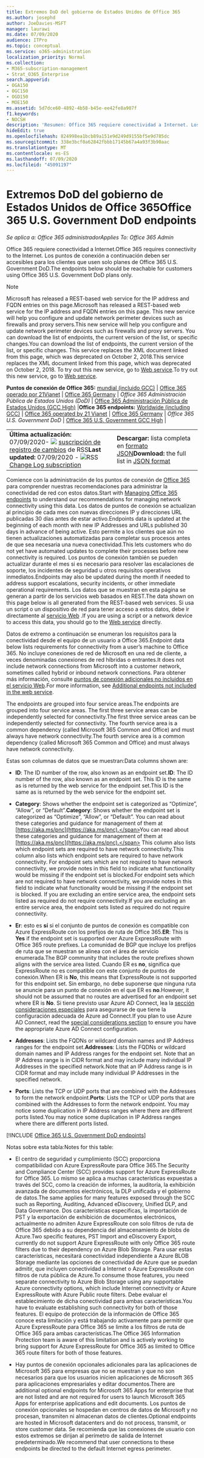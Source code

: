 ```yaml
---
title: Extremos DoD del gobierno de Estados Unidos de Office 365
ms.author: josephd
author: JoeDavies-MSFT
manager: laurawi
ms.date: 07/09/2020
audience: ITPro
ms.topic: conceptual
ms.service: o365-administration
localization_priority: Normal
ms.collection:
- M365-subscription-management
- Strat_O365_Enterprise
search.appverid:
- OGA150
- OGC150
- OGD150
- MOE150
ms.assetid: 5d7dce60-4892-4b58-b45e-ee42fe8a907f
f1.keywords:
- NOCSH
description: 'Resumen: Office 365 requiere conectividad a Internet. Los puntos de conexión a continuación deben ser accesibles para los clientes que usen solo planes de Office 365 U.S. Government DoD.'
hideEdit: true
ms.openlocfilehash: 824998ea1bcb89a151e9d249d9155bf5e9d785dc
ms.sourcegitcommit: 338e3bcf0a62842fbbb17145b67a4a93f3b90aac
ms.translationtype: MT
ms.contentlocale: es-ES
ms.lasthandoff: 07/09/2020
ms.locfileid: "45091197"
---
```

# <a name="office-365-us-government-dod-endpoints"></a><span data-ttu-id="9ef68-104">Extremos DoD del gobierno de Estados Unidos de Office 365</span><span class="sxs-lookup"><span data-stu-id="9ef68-104">Office 365 U.S. Government DoD endpoints</span></span>

<span data-ttu-id="9ef68-105">*Se aplica a: Office 365 administrador*</span><span class="sxs-lookup"><span data-stu-id="9ef68-105">*Applies To: Office 365 Admin*</span></span>

 <span data-ttu-id="9ef68-106">Office 365 requiere conectividad a Internet.</span><span class="sxs-lookup"><span data-stu-id="9ef68-106">Office 365 requires connectivity to the Internet.</span></span> <span data-ttu-id="9ef68-107">Los puntos de conexión a continuación deben ser accesibles para los clientes que usen solo planes de Office 365 U.S. Government DoD.</span><span class="sxs-lookup"><span data-stu-id="9ef68-107">The endpoints below should be reachable for customers using Office 365 U.S. Government DoD plans only.</span></span>
  
> [!NOTE]
> <span data-ttu-id="9ef68-108">Microsoft has released a REST-based web service for the IP address and FQDN entries on this page.</span><span class="sxs-lookup"><span data-stu-id="9ef68-108">Microsoft has released a REST-based web service for the IP address and FQDN entries on this page.</span></span> <span data-ttu-id="9ef68-109">This new service will help you configure and update network perimeter devices such as firewalls and proxy servers.</span><span class="sxs-lookup"><span data-stu-id="9ef68-109">This new service will help you configure and update network perimeter devices such as firewalls and proxy servers.</span></span> <span data-ttu-id="9ef68-110">You can download the list of endpoints, the current version of the list, or specific changes.</span><span class="sxs-lookup"><span data-stu-id="9ef68-110">You can download the list of endpoints, the current version of the list, or specific changes.</span></span> <span data-ttu-id="9ef68-111">This service replaces the XML document linked from this page, which was deprecated on October 2, 2018.</span><span class="sxs-lookup"><span data-stu-id="9ef68-111">This service replaces the XML document linked from this page, which was deprecated on October 2, 2018.</span></span> <span data-ttu-id="9ef68-112">To try out this new service, go to [Web service](office-365-ip-web-service.md).</span><span class="sxs-lookup"><span data-stu-id="9ef68-112">To try out this new service, go to [Web service](office-365-ip-web-service.md).</span></span>
  
 <span data-ttu-id="9ef68-113">**Puntos de conexión de Office 365:** [mundial (incluido GCC)](urls-and-ip-address-ranges.md) | [Office 365 operado por 21Vianet](urls-and-ip-address-ranges-21vianet.md)  | [Office 365 Germany](office-365-germany-endpoints.md)  |  *Office 365 Administración Pública de Estados Unidos (DoD)* | [Office 365 Administración Pública de Estados Unidos (GCC High)](office-365-u-s-government-gcc-high-endpoints.md) |</span><span class="sxs-lookup"><span data-stu-id="9ef68-113">**Office 365 endpoints:** [Worldwide (including GCC)](urls-and-ip-address-ranges.md) | [Office 365 operated by 21 Vianet](urls-and-ip-address-ranges-21vianet.md)  | [Office 365 Germany](office-365-germany-endpoints.md) | *Office 365 U.S. Government DoD* | [Office 365 U.S. Government GCC High](office-365-u-s-government-gcc-high-endpoints.md) |</span></span>
  
|||
|:-----|:-----|
|<span data-ttu-id="9ef68-114">**Última actualización:** 07/09/2020- ![ ](media/5dc6bb29-25db-4f44-9580-77c735492c4b.png) [suscripción de registro de cambios](https://endpoints.office.com/version/USGOVDoD?allversions=true&format=rss&clientrequestid=b10c5ed1-bad1-445f-b386-b919946339a7) de RSS</span><span class="sxs-lookup"><span data-stu-id="9ef68-114">**Last updated:** 07/09/2020 - ![RSS](media/5dc6bb29-25db-4f44-9580-77c735492c4b.png) [Change Log subscription](https://endpoints.office.com/version/USGOVDoD?allversions=true&format=rss&clientrequestid=b10c5ed1-bad1-445f-b386-b919946339a7)</span></span> <br/> |<span data-ttu-id="9ef68-115">**Descargar:** lista completa en [formato JSON](https://endpoints.office.com/endpoints/USGOVDoD?clientrequestid=b10c5ed1-bad1-445f-b386-b919946339a7)</span><span class="sxs-lookup"><span data-stu-id="9ef68-115">**Download:** the full list in [JSON format](https://endpoints.office.com/endpoints/USGOVDoD?clientrequestid=b10c5ed1-bad1-445f-b386-b919946339a7)</span></span> <br/> |

 <span data-ttu-id="9ef68-116">Comience con la administración de los puntos de conexión de [Office 365](managing-office-365-endpoints.md) para comprender nuestras recomendaciones para administrar la conectividad de red con estos datos.</span><span class="sxs-lookup"><span data-stu-id="9ef68-116">Start with [Managing Office 365 endpoints](managing-office-365-endpoints.md) to understand our recommendations for managing network connectivity using this data.</span></span> <span data-ttu-id="9ef68-117">Los datos de puntos de conexión se actualizan al principio de cada mes con nuevas direcciones IP y direcciones URL publicadas 30 días antes de estar activo.</span><span class="sxs-lookup"><span data-stu-id="9ef68-117">Endpoints data is updated at the beginning of each month with new IP Addresses and URLs published 30 days in advance of being active.</span></span> <span data-ttu-id="9ef68-118">Esto permite a los clientes que aún no tienen actualizaciones automatizadas para completar sus procesos antes de que sea necesaria una nueva conectividad.</span><span class="sxs-lookup"><span data-stu-id="9ef68-118">This lets customers who do not yet have automated updates to complete their processes before new connectivity is required.</span></span> <span data-ttu-id="9ef68-119">Los puntos de conexión también se pueden actualizar durante el mes si es necesario para resolver las escalaciones de soporte, los incidentes de seguridad u otros requisitos operativos inmediatos.</span><span class="sxs-lookup"><span data-stu-id="9ef68-119">Endpoints may also be updated during the month if needed to address support escalations, security incidents, or other immediate operational requirements.</span></span> <span data-ttu-id="9ef68-120">Los datos que se muestran en esta página se generan a partir de los servicios web basados en REST.</span><span class="sxs-lookup"><span data-stu-id="9ef68-120">The data shown on this page below is all generated from the REST-based web services.</span></span> <span data-ttu-id="9ef68-121">Si usa un script o un dispositivo de red para tener acceso a estos datos, debe ir directamente al [servicio Web](office-365-ip-web-service.md) .</span><span class="sxs-lookup"><span data-stu-id="9ef68-121">If you are using a script or a network device to access this data, you should go to the [Web service](office-365-ip-web-service.md) directly.</span></span>

<span data-ttu-id="9ef68-122">Datos de extremo a continuación se enumeran los requisitos para la conectividad desde el equipo de un usuario a Office 365.</span><span class="sxs-lookup"><span data-stu-id="9ef68-122">Endpoint data below lists requirements for connectivity from a user’s machine to Office 365.</span></span> <span data-ttu-id="9ef68-123">No incluye conexiones de red de Microsoft en una red de cliente, a veces denominadas conexiones de red híbridas o entrantes.</span><span class="sxs-lookup"><span data-stu-id="9ef68-123">It does not include network connections from Microsoft into a customer network, sometimes called hybrid or inbound network connections.</span></span> <span data-ttu-id="9ef68-124">Para obtener más información, consulte [puntos de conexión adicionales no incluidos en el servicio Web](additional-office365-ip-addresses-and-urls.md).</span><span class="sxs-lookup"><span data-stu-id="9ef68-124">For more information, see [Additional endpoints not included in the web service](additional-office365-ip-addresses-and-urls.md).</span></span> 

<span data-ttu-id="9ef68-125">The endpoints are grouped into four service areas.</span><span class="sxs-lookup"><span data-stu-id="9ef68-125">The endpoints are grouped into four service areas.</span></span> <span data-ttu-id="9ef68-126">The first three service areas can be independently selected for connectivity.</span><span class="sxs-lookup"><span data-stu-id="9ef68-126">The first three service areas can be independently selected for connectivity.</span></span> <span data-ttu-id="9ef68-127">The fourth service area is a common dependency (called Microsoft 365 Common and Office) and must always have network connectivity.</span><span class="sxs-lookup"><span data-stu-id="9ef68-127">The fourth service area is a common dependency (called Microsoft 365 Common and Office) and must always have network connectivity.</span></span>

<span data-ttu-id="9ef68-128">Estas son columnas de datos que se muestran:</span><span class="sxs-lookup"><span data-stu-id="9ef68-128">Data columns shown are:</span></span>

- <span data-ttu-id="9ef68-129">**ID**: The ID number of the row, also known as an endpoint set.</span><span class="sxs-lookup"><span data-stu-id="9ef68-129">**ID**: The ID number of the row, also known as an endpoint set.</span></span> <span data-ttu-id="9ef68-130">This ID is the same as is returned by the web service for the endpoint set.</span><span class="sxs-lookup"><span data-stu-id="9ef68-130">This ID is the same as is returned by the web service for the endpoint set.</span></span>

- <span data-ttu-id="9ef68-131">**Category**: Shows whether the endpoint set is categorized as “Optimize”, “Allow”, or “Default”.</span><span class="sxs-lookup"><span data-stu-id="9ef68-131">**Category**: Shows whether the endpoint set is categorized as “Optimize”, “Allow”, or “Default”.</span></span> <span data-ttu-id="9ef68-132">You can read about these categories and guidance for management of them at [https://aka.ms/pnc](https://aka.ms/pnc).</span><span class="sxs-lookup"><span data-stu-id="9ef68-132">You can read about these categories and guidance for management of them at [https://aka.ms/pnc](https://aka.ms/pnc).</span></span> <span data-ttu-id="9ef68-133">This column also lists which endpoint sets are required to have network connectivity.</span><span class="sxs-lookup"><span data-stu-id="9ef68-133">This column also lists which endpoint sets are required to have network connectivity.</span></span> <span data-ttu-id="9ef68-134">For endpoint sets which are not required to have network connectivity, we provide notes in this field to indicate what functionality would be missing if the endpoint set is blocked.</span><span class="sxs-lookup"><span data-stu-id="9ef68-134">For endpoint sets which are not required to have network connectivity, we provide notes in this field to indicate what functionality would be missing if the endpoint set is blocked.</span></span> <span data-ttu-id="9ef68-135">If you are excluding an entire service area, the endpoint sets listed as required do not require connectivity.</span><span class="sxs-lookup"><span data-stu-id="9ef68-135">If you are excluding an entire service area, the endpoint sets listed as required do not require connectivity.</span></span>

- <span data-ttu-id="9ef68-136">**Er**: esto es **sí** si el conjunto de puntos de conexión es compatible con Azure ExpressRoute con los prefijos de ruta de Office 365.</span><span class="sxs-lookup"><span data-stu-id="9ef68-136">**ER**: This is **Yes** if the endpoint set is supported over Azure ExpressRoute with Office 365 route prefixes.</span></span> <span data-ttu-id="9ef68-137">La comunidad de BGP que incluye los prefijos de ruta que se muestran se alinea con el área de servicio enumerada.</span><span class="sxs-lookup"><span data-stu-id="9ef68-137">The BGP community that includes the route prefixes shown aligns with the service area listed.</span></span> <span data-ttu-id="9ef68-138">Cuando ER es **no**, significa que ExpressRoute no es compatible con este conjunto de puntos de conexión.</span><span class="sxs-lookup"><span data-stu-id="9ef68-138">When ER is **No**, this means that ExpressRoute is not supported for this endpoint set.</span></span> <span data-ttu-id="9ef68-139">Sin embargo, no debe suponerse que ninguna ruta se anuncie para un punto de conexión en el que ER es **no**.</span><span class="sxs-lookup"><span data-stu-id="9ef68-139">However, it should not be assumed that no routes are advertised for an endpoint set where ER is **No**.</span></span> <span data-ttu-id="9ef68-140">Si tiene previsto usar Azure AD Connect, lea la [sección consideraciones especiales](https://docs.microsoft.com/azure/active-directory/hybrid/reference-connect-instances#microsoft-azure-government) para asegurarse de que tiene la configuración adecuada de Azure ad Connect.</span><span class="sxs-lookup"><span data-stu-id="9ef68-140">If you plan to use Azure AD Connect, read the [special considerations section](https://docs.microsoft.com/azure/active-directory/hybrid/reference-connect-instances#microsoft-azure-government) to ensure you have the appropriate Azure AD Connect configuration.</span></span>

- <span data-ttu-id="9ef68-141">**Addresses**: Lists the FQDNs or wildcard domain names and IP Address ranges for the endpoint set.</span><span class="sxs-lookup"><span data-stu-id="9ef68-141">**Addresses**: Lists the FQDNs or wildcard domain names and IP Address ranges for the endpoint set.</span></span> <span data-ttu-id="9ef68-142">Note that an IP Address range is in CIDR format and may include many individual IP Addresses in the specified network.</span><span class="sxs-lookup"><span data-stu-id="9ef68-142">Note that an IP Address range is in CIDR format and may include many individual IP Addresses in the specified network.</span></span>
 
- <span data-ttu-id="9ef68-143">**Ports**: Lists the TCP or UDP ports that are combined with the Addresses to form the network endpoint.</span><span class="sxs-lookup"><span data-stu-id="9ef68-143">**Ports**: Lists the TCP or UDP ports that are combined with the Addresses to form the network endpoint.</span></span> <span data-ttu-id="9ef68-144">You may notice some duplication in IP Address ranges where there are different ports listed.</span><span class="sxs-lookup"><span data-stu-id="9ef68-144">You may notice some duplication in IP Address ranges where there are different ports listed.</span></span>
 
[!INCLUDE [Office 365 U.S. Government DoD endpoints](./includes/office-365-u.s.-government-dod-endpoints.md)]
  
<span data-ttu-id="9ef68-145">Notas sobre esta tabla:</span><span class="sxs-lookup"><span data-stu-id="9ef68-145">Notes for this table:</span></span>

- <span data-ttu-id="9ef68-146">El centro de seguridad y cumplimiento (SCC) proporciona compatibilidad con Azure ExpressRoute para Office 365.</span><span class="sxs-lookup"><span data-stu-id="9ef68-146">The Security and Compliance Center (SCC) provides support for Azure ExpressRoute for Office 365.</span></span> <span data-ttu-id="9ef68-147">Lo mismo se aplica a muchas características expuestas a través del SCC, como la creación de informes, la auditoría, la exhibición avanzada de documentos electrónicos, la DLP unificada y el gobierno de datos.</span><span class="sxs-lookup"><span data-stu-id="9ef68-147">The same applies for many features exposed through the SCC such as Reporting, Auditing, Advanced eDiscovery, Unified DLP, and Data Governance.</span></span> <span data-ttu-id="9ef68-148">Dos características específicas, la importación de PST y la exportación de exhibición de documentos electrónicos, actualmente no admiten Azure ExpressRoute con solo filtros de ruta de Office 365 debido a su dependencia del almacenamiento de blobs de Azure.</span><span class="sxs-lookup"><span data-stu-id="9ef68-148">Two specific features, PST Import and eDiscovery Export, currently do not support Azure ExpressRoute with only Office 365 route filters due to their dependency on Azure Blob Storage.</span></span> <span data-ttu-id="9ef68-149">Para usar estas características, necesitará conectividad independiente a Azure BLOB Storage mediante las opciones de conectividad de Azure que se puedan admitir, que incluyen conectividad a Internet o Azure ExpressRoute con filtros de ruta pública de Azure.</span><span class="sxs-lookup"><span data-stu-id="9ef68-149">To consume those features, you need separate connectivity to Azure Blob Storage using any supportable Azure connectivity options, which include Internet connectivity or Azure ExpressRoute with Azure Public route filters.</span></span> <span data-ttu-id="9ef68-150">Debe evaluar el establecimiento de dicha conectividad para ambas características.</span><span class="sxs-lookup"><span data-stu-id="9ef68-150">You have to evaluate establishing such connectivity for both of those features.</span></span> <span data-ttu-id="9ef68-151">El equipo de protección de la información de Office 365 conoce esta limitación y está trabajando activamente para permitir que Azure ExpressRoute para Office 365 se limite a los filtros de ruta de Office 365 para ambas características.</span><span class="sxs-lookup"><span data-stu-id="9ef68-151">The Office 365 Information Protection team is aware of this limitation and is actively working to bring support for Azure ExpressRoute for Office 365 as limited to Office 365 route filters for both of those features.</span></span>

- <span data-ttu-id="9ef68-152">Hay puntos de conexión opcionales adicionales para las aplicaciones de Microsoft 365 para empresas que no se muestran y que no son necesarios para que los usuarios inicien aplicaciones de Microsoft 365 para aplicaciones empresariales y editar documentos.</span><span class="sxs-lookup"><span data-stu-id="9ef68-152">There are additional optional endpoints for Microsoft 365 Apps for enterprise that are not listed and are not required for users to launch Microsoft 365 Apps for enterprise applications and edit documents.</span></span> <span data-ttu-id="9ef68-153">Los puntos de conexión opcionales se hospedan en centros de datos de Microsoft y no procesan, transmiten ni almacenan datos de clientes.</span><span class="sxs-lookup"><span data-stu-id="9ef68-153">Optional endpoints are hosted in Microsoft datacenters and do not process, transmit, or store customer data.</span></span> <span data-ttu-id="9ef68-154">Se recomienda que las conexiones de usuario con estos extremos se dirijan al perímetro de salida de Internet predeterminado.</span><span class="sxs-lookup"><span data-stu-id="9ef68-154">We recommend that user connections to these endpoints be directed to the default Internet egress perimeter.</span></span>
